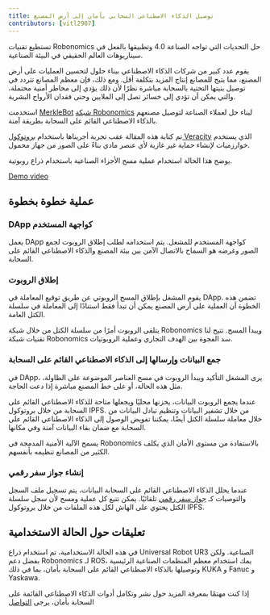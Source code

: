 ```yaml
---
title: توصيل الذكاء الاصطناعي السحابي بأمان إلى أرض المصنع
contributors: [vitl2907]
---
```


تستطيع تقنيات Robonomics حل التحديات التي تواجه الصناعة 4.0 وتطبيقها بالفعل في سيناريوهات العالم الحقيقي في البيئة الصناعية.

يقوم عدد كبير من شركات الذكاء الاصطناعي ببناء حلول لتحسين العمليات على أرض المصنع، مما يتيح للمصانع إنتاج المزيد بتكلفة أقل. ومع ذلك، فإن معظم المصانع تتردد في توصيل بنيتها التحتية بالسحابة مباشرة نظرًا لأن ذلك يؤدي إلى مخاطر أمنية محتملة، والتي يمكن أن تؤدي إلى خسائر تصل إلى الملايين وحتى فقدان الأرواح البشرية.

استخدمت [MerkleBot](https://merklebot.com) [شبكة Robonomics](https://robonomics.network) لبناء حل لعملاء الصناعة لتوصيل مصنعهم بالذكاء الاصطناعي القائم على السحابة بطريقة آمنة.

تم كتابة هذه المقالة عقب تجربة أجريناها باستخدام [بروتوكول Veracity](https://www.veracityprotocol.org/) الذي يستخدم خوارزميات لإنشاء حماية غير غازية لأي عنصر مادي بناءً على الصور من جهاز محمول.

يوضح هذا الحالة استخدام عملية مسح الأجزاء الصناعية باستخدام ذراع روبوتية.

[Demo video](https://youtu.be/8AL70LFVX5w)

## عملية خطوة بخطوة

### DApp كواجهة المستخدم

<!-- ![](../images/google-play-store.gif) -->
<!-- <img src="../images/google-play-store.gif" /> -->
<robo-wiki-picture src="google-play-store.gif" />

يعمل DApp كواجهة المستخدم للمشغل. يتم استخدامه لطلب إطلاق الروبوت لجمع الصور وغرضه هو السماح بالاتصال الآمن بين بيئة المصنع والذكاء الاصطناعي القائم على السحابة.

### إطلاق الروبوت

<!-- ![](../images/Veracity_Protocol_Transaction.gif) -->
<!-- <img src="../images/Veracity_Protocol_Transaction.gif" /> -->
<robo-wiki-picture src="Veracity_Protocol_Transaction.gif" />

يقوم المشغل بإطلاق المسح الروبوتي عن طريق توقيع المعاملة في DApp. تضمن هذه الخطوة أن العملية على أرض المصنع يمكن أن تبدأ فقط استنادًا إلى المعاملة في سلسلة الكتل العامة.

يتلقى الروبوت أمرًا من سلسلة الكتل من خلال شبكة Robonomics ويبدأ المسح. تتيح لنا تقنيات شبكة Robonomics سد الفجوة بين الهدف التجاري وعملية الروبوتيات.

### جمع البيانات وإرسالها إلى الذكاء الاصطناعي القائم على السحابة

في DApp، يرى المشغل التأكيد ويبدأ الروبوت في مسح العناصر الموضوعة على الطاولة، مثل هذه الحالة، أو على خط المصنع مباشرة إذا دعت الحاجة.

<!-- ![](../images/Veracity_Protocol_إطلاق.gif) -->
<!-- <img src="../images/Veracity_Protocol_Launch.gif" /> -->
<robo-wiki-picture src="Veracity_Protocol_Launch.gif" />


عندما يجمع الروبوت البيانات، يخزنها محليًا ويجعلها متاحة للذكاء الاصطناعي القائم على السحابة من خلال بروتوكول IPFS. من خلال تشفير البيانات وتنظيم تبادل البيانات من خلال معاملة سلسلة الكتل أيضًا، يمكننا تفويض الوصول إلى الذكاء الاصطناعي القائم على السحابة مع ضمان بقاء البيانات آمنة وفي مكانها.

يسمح الآلية الأمنية المدمجة في Robonomics بالاستفادة من مستوى الأمان الذي يكلف الكثير من المصانع تنظيمه بأنفسهم.

### إنشاء جواز سفر رقمي

عندما يحلل الذكاء الاصطناعي القائم على السحابة البيانات، يتم تسجيل ملف السجل والتوصيات كـ [جواز سفر رقمي](https://wiki.robonomics.network/docs/create-digital-identity-run-by-ethereum/) تلقائيًا. يمكن تتبع كل عملية ومسح لأن سجل سلسلة الكتل يحتوي على الهاش لكل هذه الملفات من خلال بروتوكول IPFS.

## تعليقات حول الحالة الاستخدامية

في هذه الحالة الاستخدامية، تم استخدام ذراع Universal Robot UR3 الصناعية. ولكن بفضل دعم Robonomics لـ ROS، يمك استخدام معظم المنظمات الصناعية الرئيسية وتوصيلها بالذكاء الاصطناعي القائم على السحابة بأمان، بما في ذلك KUKA و Fanuc و Yaskawa.

إذا كنت مهتمًا بمعرفة المزيد حول نشر وتكامل أدوات الذكاء الاصطناعي القائمة على السحابة بأمان، يرجى [التواصل](mailto:v@merklebot.com)
